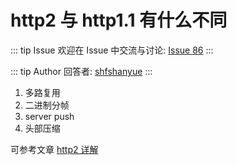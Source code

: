 # http2 与 http1.1 有什么不同



::: tip Issue 
 欢迎在 Issue 中交流与讨论: [Issue 86](https://github.com/shfshanyue/Daily-Question/issues/86) 
:::

::: tip Author 
回答者: [shfshanyue](https://github.com/shfshanyue) 
:::

1. 多路复用
1. 二进制分帧
1. server push
1. 头部压缩

可参考文章 [http2 详解](https://juejin.im/post/5b88a4f56fb9a01a0b31a67e)